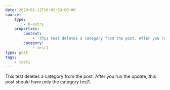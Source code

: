 ```yaml
---
date: 2020-01-12T16:02:59+00:00
source:
    type:
        - h-entry
    properties:
        content:
            - 'This test deletes a category from the post. After you run the update, this post should have only the category test1.'
        category:
            - test1
type: post
tags:
    - test1
---
```

This test deletes a category from the post. After you run the update, this post should have only the category test1.
